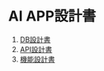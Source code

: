 # AI APP設計書

1. [DB設計書](https://github.com/g-its-maruta/ai-dev-spec/tree/main/db)
2. [API設計書](https://g-its-maruta.github.io/ai-dev-spec/swagger/)
3. [機能設計書](https://github.com/g-its-maruta/ai-dev-spec/tree/main/function)